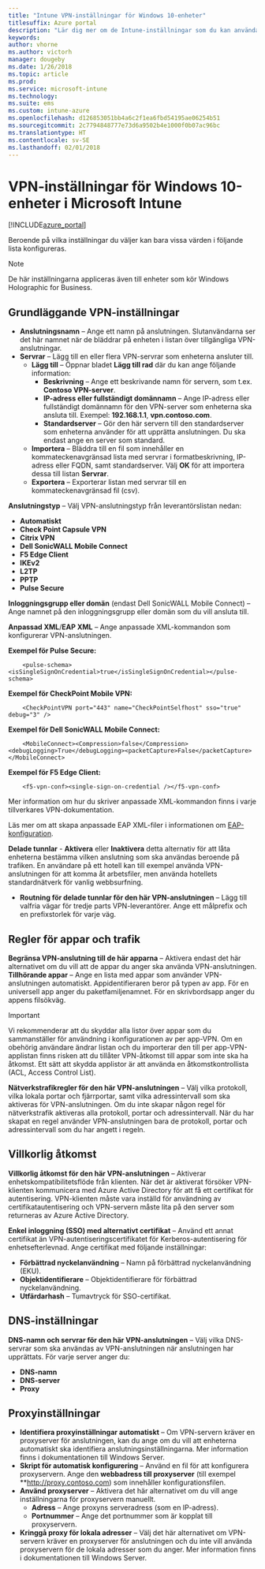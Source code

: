 ```yaml
---
title: "Intune VPN-inställningar för Windows 10-enheter"
titlesuffix: Azure portal
description: "Lär dig mer om de Intune-inställningar som du kan använda för att konfigurera VPN-anslutningar på Windows 10-enheter.”"
keywords: 
author: vhorne
ms.author: victorh
manager: dougeby
ms.date: 1/26/2018
ms.topic: article
ms.prod: 
ms.service: microsoft-intune
ms.technology: 
ms.suite: ems
ms.custom: intune-azure
ms.openlocfilehash: d126853051bb4a6c2f1ea6fbd54195ae06254b51
ms.sourcegitcommit: 2c7794848777e73d6a9502b4e1000f0b07ac96bc
ms.translationtype: HT
ms.contentlocale: sv-SE
ms.lasthandoff: 02/01/2018
---
```

# <a name="vpn-settings-for-windows-10-devices-in-microsoft-intune"></a>VPN-inställningar för Windows 10-enheter i Microsoft Intune

[!INCLUDE[azure_portal](./includes/azure_portal.md)]

Beroende på vilka inställningar du väljer kan bara vissa värden i följande lista konfigureras.

> [!NOTE]
> De här inställningarna appliceras även till enheter som kör Windows Holographic for Business.


## <a name="base-vpn-settings"></a>Grundläggande VPN-inställningar


- **Anslutningsnamn** – Ange ett namn på anslutningen. Slutanvändarna ser det här namnet när de bläddrar på enheten i listan över tillgängliga VPN-anslutningar.
- **Servrar** – Lägg till en eller flera VPN-servrar som enheterna ansluter till.
    - **Lägg till** – Öppnar bladet **Lägg till rad** där du kan ange följande information:
        - **Beskrivning** – Ange ett beskrivande namn för servern, som t.ex. **Contoso VPN-server**.
        - **IP-adress eller fullständigt domännamn** – Ange IP-adress eller fullständigt domännamn för den VPN-server som enheterna ska ansluta till. Exempel: **192.168.1.1**, **vpn.contoso.com**.
        - **Standardserver** – Gör den här servern till den standardserver som enheterna använder för att upprätta anslutningen. Du ska endast ange en server som standard.
    - **Importera** – Bläddra till en fil som innehåller en kommateckenavgränsad lista med servrar i formatbeskrivning, IP-adress eller FQDN, samt standardserver. Välj **OK** för att importera dessa till listan **Servrar**.
    - **Exportera** – Exporterar listan med servrar till en kommateckenavgränsad fil (csv).

**Anslutningstyp** – Välj VPN-anslutningstyp från leverantörslistan nedan:
- **Automatiskt**
- **Check Point Capsule VPN**
- **Citrix VPN**
- **Dell SonicWALL Mobile Connect**
- **F5 Edge Client**
- **IKEv2**
- **L2TP**
- **PPTP**
- **Pulse Secure**


**Inloggningsgrupp eller domän** (endast Dell SonicWALL Mobile Connect) – Ange namnet på den inloggningsgrupp eller domän som du vill ansluta till.

**Anpassad XML**/**EAP XML** – Ange anpassade XML-kommandon som konfigurerar VPN-anslutningen.

**Exempel för Pulse Secure:**

```
    <pulse-schema><isSingleSignOnCredential>true</isSingleSignOnCredential></pulse-schema>
```

**Exempel för CheckPoint Mobile VPN:**

```
    <CheckPointVPN port="443" name="CheckPointSelfhost" sso="true" debug="3" />
```

**Exempel för Dell SonicWALL Mobile Connect:**

```
    <MobileConnect><Compression>false</Compression><debugLogging>True</debugLogging><packetCapture>False</packetCapture></MobileConnect>
```

**Exempel för F5 Edge Client:**

```
    <f5-vpn-conf><single-sign-on-credential /></f5-vpn-conf>
```

Mer information om hur du skriver anpassade XML-kommandon finns i varje tillverkares VPN-dokumentation.

Läs mer om att skapa anpassade EAP XML-filer i informationen om [EAP-konfiguration](https://docs.microsoft.com/windows/client-management/mdm/eap-configuration).

**Delade tunnlar** - **Aktivera** eller **Inaktivera** detta alternativ för att låta enheterna bestämma vilken anslutning som ska användas beroende på trafiken. En användare på ett hotell kan till exempel använda VPN-anslutningen för att komma åt arbetsfiler, men använda hotellets standardnätverk för vanlig webbsurfning.
- **Routning för delade tunnlar för den här VPN-anslutningen** – Lägg till valfria vägar för tredje parts VPN-leverantörer. Ange ett målprefix och en prefixstorlek för varje väg.

## <a name="apps-and-traffic-rules"></a>Regler för appar och trafik

**Begränsa VPN-anslutning till de här apparna** – Aktivera endast det här alternativet om du vill att de appar du anger ska använda VPN-anslutningen.
**Tillhörande appar** – Ange en lista med appar som använder VPN-anslutningen automatiskt. Appidentifieraren beror på typen av app. För en universell app anger du paketfamiljenamnet. För en skrivbordsapp anger du appens filsökväg.

>[!IMPORTANT]
>Vi rekommenderar att du skyddar alla listor över appar som du sammanställer för användning i konfigurationen av per app-VPN. Om en obehörig användare ändrar listan och du importerar den till per app-VPN-applistan finns risken att du tillåter VPN-åtkomst till appar som inte ska ha åtkomst. Ett sätt att skydda applistor är att använda en åtkomstkontrollista (ACL, Access Control List).

**Nätverkstrafikregler för den här VPN-anslutningen** – Välj vilka protokoll, vilka lokala portar och fjärrportar, samt vilka adressintervall som ska aktiveras för VPN-anslutningen. Om du inte skapar någon regel för nätverkstrafik aktiveras alla protokoll, portar och adressintervall. När du har skapat en regel använder VPN-anslutningen bara de protokoll, portar och adressintervall som du har angett i regeln.


## <a name="conditional-access"></a>Villkorlig åtkomst

**Villkorlig åtkomst för den här VPN-anslutningen** – Aktiverar enhetskompatibilitetsflöde från klienten. När det är aktiverat försöker VPN-klienten kommunicera med Azure Active Directory för att få ett certifikat för autentisering. VPN-klienten måste vara inställd för användning av certifikatautentisering och VPN-servern måste lita på den server som returneras av Azure Active Directory.

**Enkel inloggning (SSO) med alternativt certifikat** – Använd ett annat certifikat än VPN-autentiseringscertifikatet för Kerberos-autentisering för enhetsefterlevnad. Ange certifikat med följande inställningar: 

- **Förbättrad nyckelanvändning** – Namn på förbättrad nyckelanvändning (EKU).
- **Objektidentifierare** – Objektidentifierare för förbättrad nyckelanvändning.
- **Utfärdarhash** – Tumavtryck för SSO-certifikat.

## <a name="dns-settings"></a>DNS-inställningar

**DNS-namn och servrar för den här VPN-anslutningen** – Välj vilka DNS-servrar som ska användas av VPN-anslutningen när anslutningen har upprättats.
För varje server anger du:
- **DNS-namn**
- **DNS-server**
- **Proxy**

## <a name="proxy-settings"></a>Proxyinställningar

- **Identifiera proxyinställningar automatiskt** – Om VPN-servern kräver en proxyserver för anslutningen, kan du ange om du vill att enheterna automatiskt ska identifiera anslutningsinställningarna. Mer information finns i dokumentationen till Windows Server.
- **Skript för automatisk konfigurering** – Använd en fil för att konfigurera proxyservern. Ange den **webbadress till proxyserver** (till exempel **http://proxy.contoso.com) som innehåller konfigurationsfilen.
- **Använd proxyserver** – Aktivera det här alternativet om du vill ange inställningarna för proxyservern manuellt.
    - **Adress** – Ange proxyns serveradress (som en IP-adress).
    - **Portnummer** – Ange det portnummer som är kopplat till proxyservern.
- **Kringgå proxy för lokala adresser** – Välj det här alternativet om VPN-servern kräver en proxyserver för anslutningen och du inte vill använda proxyservern för de lokala adresser som du anger. Mer information finns i dokumentationen till Windows Server.
